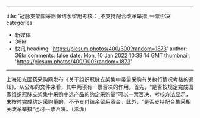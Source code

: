
---
title: '冠脉支架国采医保结余留用考核：_不支持配合改革举措_一票否决'
categories: 
 - 新媒体
 - 36kr
 - 快讯
headimg: 'https://picsum.photos/400/300?random=1873'
author: 36kr
comments: false
date: Mon, 10 Jan 2022 10:39:14 GMT
thumbnail: 'https://picsum.photos/400/300?random=1873'
---

<div>   
上海阳光医药采购网发布《关于组织冠脉支架集中带量采购有关执行情况考核的通知》。从公布的文件来看，其中两项有一票否决的作用。首先，“是否按规定完成国家组织冠脉支架集中采购中选产品的约定采购量”可以一票否决，考核方法显示，未按时完成约定采购量的，不予支付结余留用资金。此外，“是否支持配合集采相关改革举措”也可一票否决。（澎湃）  
</div>
            